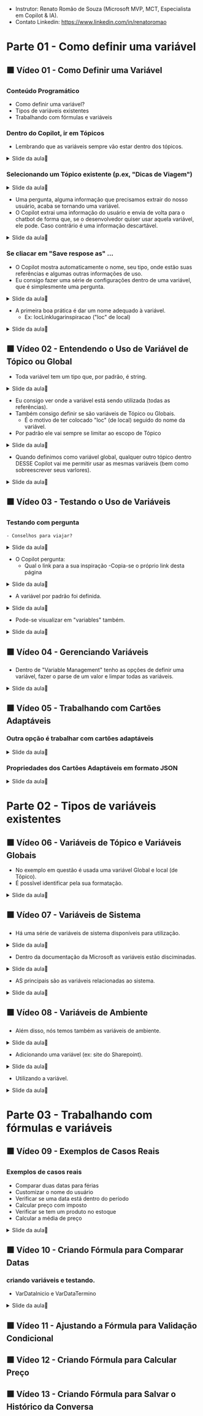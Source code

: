 - Instrutor: Renato Romão de Souza (Microsoft MVP, MCT, Especialista em Copilot & IA).
- Contato Linkedin: https://www.linkedin.com/in/renatoromao

# Parte 01 - Como definir uma variável
 
## 🟩 Vídeo 01 - Como Definir uma Variável

### Conteúdo Programático

- Como definir uma variável?  
- Tipos de variáveis existentes  
- Trabalhando com fórmulas e variáveis

### Dentro do Copilot, ir em Tópicos

- Lembrando que as variáveis sempre vão estar dentro dos tópicos.

<details>
<summary> Slide da aula🔻</summary>
<p align="center">
    <img src="images/image.png" alt="" width="840">
</p>
</details>

### Selecionando um Tópico existente (p.ex, "Dicas de Viagem")

<details>
<summary> Slide da aula🔻</summary>
<p align="center">
    <img src="images/image-2.png" alt="" width="840">
</p>
</details>

- Uma pergunta, alguma informação que precisamos extrair do nosso usuário, acaba se tornando uma variável.
- O Copilot extrai uma informação do usuário e envia de volta para o chatbot de forma que, se o desenvolvedor quiser usar aquela variável, ele pode. Caso contrário é uma informação descartável.

<details>
<summary> Slide da aula🔻</summary>
<p align="center">
    <img src="images/image-3.png" alt="" width="840">
</p>
</details>

### Se cliacar em "Save respose as" ...

- O Copilot mostra automaticamente o nome, seu tipo, onde estão suas referências e algumas outras informações de uso.
- Eu consigo fazer uma série de configurações dentro de uma variável, que é simplesmente uma pergunta.

<details>
<summary> Slide da aula🔻</summary>
<p align="center">
    <img src="images/image-4.png" alt="" width="840">
</p>
</details>

- A primeira boa prática é dar um nome adequado à variável.
    - Ex: locLinklugarinspiracao ("loc" de local)

<details>
<summary> Slide da aula🔻</summary>
<p align="center">
    <img src="images/image-5.png" alt="" width="840">
</p>
</details>

## 🟩 Vídeo 02 - Entendendo o Uso de Variável de Tópico ou Global
 
- Toda variável tem um tipo que, por padrão, é string.

<details>
<summary> Slide da aula🔻</summary>
<p align="center">
    <img src="images/image-6.png" alt="" width="840">
</p>
</details>

- Eu consigo ver onde a variável está sendo utilizada (todas as referências).
- Também consigo definir se são variáveis de Tópico ou Globais.
    - É o motivo de ter colocado "loc" (de local) seguido do nome da variável.
- Por padrão ele vai sempre se limitar ao escopo de Tópico

<details>
<summary> Slide da aula🔻</summary>
<p align="center">
    <img src="images/image-7.png" alt="" width="840">
</p>
</details>

- Quando definimos como variável global, qualquer outro tópico dentro DESSE Copilot vai me permitir usar as mesmas variáveis (bem como sobreescrever seus varlores).

<details>
<summary> Slide da aula🔻</summary>
<p align="center">
    <img src="images/image-8.png" alt="" width="840">
</p>
</details>

## 🟩 Vídeo 03 - Testando o Uso de Variáveis

### Testando com pergunta

    - Conselhos para viajar?

<details>
<summary> Slide da aula🔻</summary>
<p align="center">
    <img src="images/image-9.png" alt="" width="840">
</p>
</details>

- O Copilot pergunta:
    - Qual o link para a sua inspiração
    -Copia-se o próprio link desta página

<details>
<summary> Slide da aula🔻</summary>
<p align="center">
    <img src="images/image-11.png" alt="" width="840">
</p>
</details>

- A variável por padrão foi definida.

<details>
<summary> Slide da aula🔻</summary>
<p align="center">
    <img src="images/image-12.png" alt="" width="840">
</p>
</details>

- Pode-se visualizar em "variables" também.

<details>
<summary> Slide da aula🔻</summary>
<p align="center">
    <img src="images/image-13.png" alt="" width="840">
</p>
</details>

## 🟩 Vídeo 04 - Gerenciando Variáveis
 
- Dentro de "Variable Management" tenho as opções de definir uma variável, fazer o parse de um valor e limpar todas as variáveis.

<details>
<summary> Slide da aula🔻</summary>
<p align="center">
    <img src="images/image-14.png" alt="" width="840">
</p>
</details>

## 🟩 Vídeo 05 - Trabalhando com Cartões Adaptáveis

### Outra opção é trabalhar com cartões adaptáveis

<details>
<summary> Slide da aula🔻</summary>
<p align="center">
    <img src="images/image-15.png" alt="" width="840">
</p>
</details>

### Propriedades dos Cartões Adaptáveis em formato JSON

<details>
<summary> Slide da aula🔻</summary>
<p align="center">
    <img src="images/image-16.png" alt="" width="840">
</p>
</details>


# Parte 02 - Tipos de variáveis existentes
 
## 🟩 Vídeo 06 - Variáveis de Tópico e Variáveis Globais
 
- No exemplo em questão é usada uma variável Global e local (de Tõpico).
- É possĩvel identificar pela sua formatação.

<details>
<summary> Slide da aula🔻</summary>
<p align="center">
    <img src="images/image-17.png" alt="" width="840">
</p>
</details>

## 🟩 Vídeo 07 - Variáveis de Sistema
 
- Há uma série de variáveis de sistema disponíveis para utilização.

<details>
<summary> Slide da aula🔻</summary>
<p align="center">
    <img src="images/image-18.png" alt="" width="840">
</p>
</details>

- Dentro da documentação da Microsoft as variáveis estão disciminadas.

<details>
<summary> Slide da aula🔻</summary>
<p align="center">
    <img src="images/image-19.png" alt="" width="840">
</p>
</details>

- AS principais são as variáveis relacionadas ao sistema.

<details>
<summary> Slide da aula🔻</summary>
<p align="center">
    <img src="images/image-21.png" alt="" width="840">
</p>
</details>

## 🟩 Vídeo 08 - Variáveis de Ambiente

- Além disso, nós temos também as variáveis de ambiente.

<details>
<summary> Slide da aula🔻</summary>
<p align="center">
    <img src="images/image-22.png" alt="" width="840">
</p>
</details>

- Adicionando uma variável (ex: site do Sharepoint).

<details>
<summary> Slide da aula🔻</summary>
<p align="center">
    <img src="images/image-24.png" alt="" width="840">
</p>
</details>

- Utilizando a variável.

<details>
<summary> Slide da aula🔻</summary>
<p align="center">
    <img src="images/image-25.png" alt="" width="840">
</p>
</details>

# Parte 03 - Trabalhando com fórmulas e variáveis
 
## 🟩 Vídeo 09 - Exemplos de Casos Reais
 
### Exemplos de casos reais

- Comparar duas datas para férias  
- Customizar o nome do usuário  
- Verificar se uma data está dentro do período  
- Calcular preço com imposto  
- Verificar se tem um produto no estoque  
- Calcular a média de preço  

<details>
<summary> Slide da aula🔻</summary>
<p align="center">
    <img src="images/image-26.png" alt="" width="840">
</tp>
</details>
 
## 🟩 Vídeo 10 - Criando Fórmula para Comparar Datas
 
### criando variáveis e testando.

- VarDataInicio e VarDataTermino

<details>
<summary> Slide da aula🔻</summary>
<p align="center">
    <img src="images/image-27.png" alt="" width="840">
</p>
</details>

## 🟩 Vídeo 11 - Ajustando a Fórmula para Validação Condicional
 
## 🟩 Vídeo 12 - Criando Fórmula para Calcular Preço
 
## 🟩 Vídeo 13 - Criando Fórmula para Salvar o Histórico da Conversa